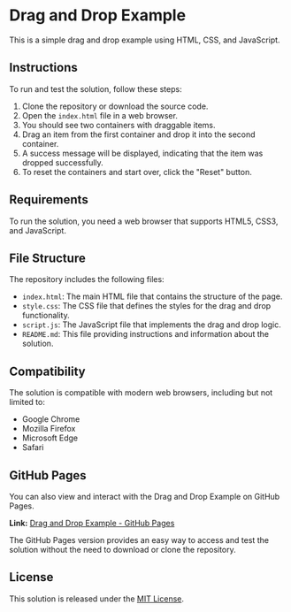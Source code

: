 # Drag and Drop Example

This is a simple drag and drop example using HTML, CSS, and JavaScript.

## Instructions

To run and test the solution, follow these steps:

1. Clone the repository or download the source code.
2. Open the `index.html` file in a web browser.
3. You should see two containers with draggable items.
4. Drag an item from the first container and drop it into the second container.
5. A success message will be displayed, indicating that the item was dropped successfully.
6. To reset the containers and start over, click the "Reset" button.

## Requirements

To run the solution, you need a web browser that supports HTML5, CSS3, and JavaScript.

## File Structure

The repository includes the following files:

- `index.html`: The main HTML file that contains the structure of the page.
- `style.css`: The CSS file that defines the styles for the drag and drop functionality.
- `script.js`: The JavaScript file that implements the drag and drop logic.
- `README.md`: This file providing instructions and information about the solution.

## Compatibility

The solution is compatible with modern web browsers, including but not limited to:

- Google Chrome
- Mozilla Firefox
- Microsoft Edge
- Safari

## GitHub Pages

You can also view and interact with the Drag and Drop Example on GitHub Pages.

**Link:** [Drag and Drop Example - GitHub Pages](https://aulth.github.io/graydot/)

The GitHub Pages version provides an easy way to access and test the solution without the need to download or clone the repository.


## License

This solution is released under the [MIT License](LICENSE).
